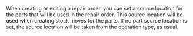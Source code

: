 When creating or editing a repair order, you can set a source location for the parts that will be used in the repair order. This source location will be used when creating stock moves for the parts.
If no part source location is set, the source location will be taken from the operation type, as usual.
